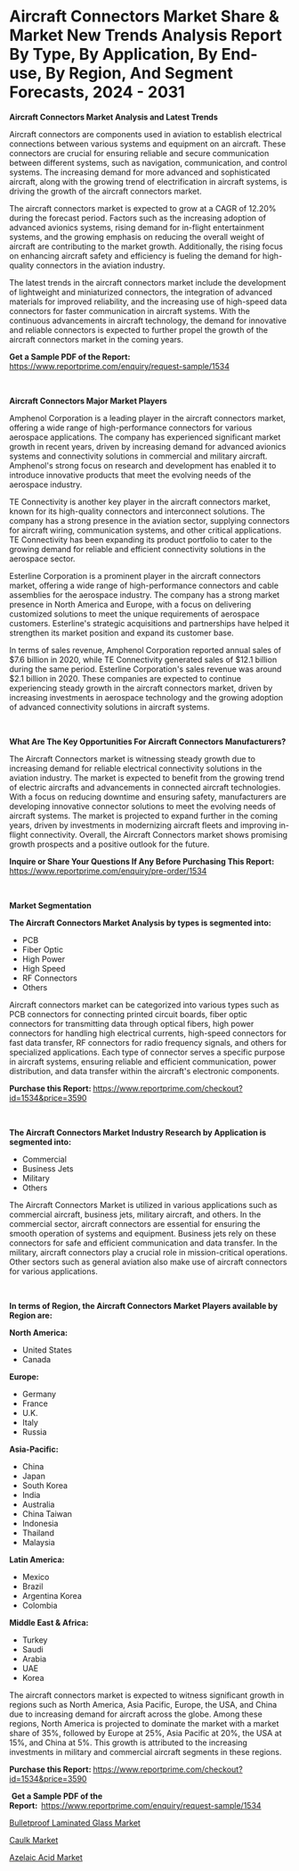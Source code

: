 <p><h1>Aircraft Connectors Market Share & Market New Trends Analysis Report By Type, By Application, By End-use, By Region, And Segment Forecasts, 2024 - 2031</h1></p><p><strong>Aircraft Connectors Market Analysis and Latest Trends</strong></p>
<p><p>Aircraft connectors are components used in aviation to establish electrical connections between various systems and equipment on an aircraft. These connectors are crucial for ensuring reliable and secure communication between different systems, such as navigation, communication, and control systems. The increasing demand for more advanced and sophisticated aircraft, along with the growing trend of electrification in aircraft systems, is driving the growth of the aircraft connectors market.</p><p>The aircraft connectors market is expected to grow at a CAGR of 12.20% during the forecast period. Factors such as the increasing adoption of advanced avionics systems, rising demand for in-flight entertainment systems, and the growing emphasis on reducing the overall weight of aircraft are contributing to the market growth. Additionally, the rising focus on enhancing aircraft safety and efficiency is fueling the demand for high-quality connectors in the aviation industry.</p><p>The latest trends in the aircraft connectors market include the development of lightweight and miniaturized connectors, the integration of advanced materials for improved reliability, and the increasing use of high-speed data connectors for faster communication in aircraft systems. With the continuous advancements in aircraft technology, the demand for innovative and reliable connectors is expected to further propel the growth of the aircraft connectors market in the coming years.</p></p>
<p><strong>Get a Sample PDF of the Report:&nbsp;</strong> <a href="https://www.reportprime.com/enquiry/request-sample/1534">https://www.reportprime.com/enquiry/request-sample/1534</a></p>
<p>&nbsp;</p>
<p><strong>Aircraft Connectors Major Market Players</strong></p>
<p><p>Amphenol Corporation is a leading player in the aircraft connectors market, offering a wide range of high-performance connectors for various aerospace applications. The company has experienced significant market growth in recent years, driven by increasing demand for advanced avionics systems and connectivity solutions in commercial and military aircraft. Amphenol's strong focus on research and development has enabled it to introduce innovative products that meet the evolving needs of the aerospace industry.</p><p>TE Connectivity is another key player in the aircraft connectors market, known for its high-quality connectors and interconnect solutions. The company has a strong presence in the aviation sector, supplying connectors for aircraft wiring, communication systems, and other critical applications. TE Connectivity has been expanding its product portfolio to cater to the growing demand for reliable and efficient connectivity solutions in the aerospace sector.</p><p>Esterline Corporation is a prominent player in the aircraft connectors market, offering a wide range of high-performance connectors and cable assemblies for the aerospace industry. The company has a strong market presence in North America and Europe, with a focus on delivering customized solutions to meet the unique requirements of aerospace customers. Esterline's strategic acquisitions and partnerships have helped it strengthen its market position and expand its customer base.</p><p>In terms of sales revenue, Amphenol Corporation reported annual sales of $7.6 billion in 2020, while TE Connectivity generated sales of $12.1 billion during the same period. Esterline Corporation's sales revenue was around $2.1 billion in 2020. These companies are expected to continue experiencing steady growth in the aircraft connectors market, driven by increasing investments in aerospace technology and the growing adoption of advanced connectivity solutions in aircraft systems.</p></p>
<p>&nbsp;</p>
<p><strong>What Are The Key Opportunities For Aircraft Connectors Manufacturers?</strong></p>
<p><p>The Aircraft Connectors market is witnessing steady growth due to increasing demand for reliable electrical connectivity solutions in the aviation industry. The market is expected to benefit from the growing trend of electric aircrafts and advancements in connected aircraft technologies. With a focus on reducing downtime and ensuring safety, manufacturers are developing innovative connector solutions to meet the evolving needs of aircraft systems. The market is projected to expand further in the coming years, driven by investments in modernizing aircraft fleets and improving in-flight connectivity. Overall, the Aircraft Connectors market shows promising growth prospects and a positive outlook for the future.</p></p>
<p><strong>Inquire or Share Your Questions If Any Before Purchasing This Report:</strong> <a href="https://www.reportprime.com/enquiry/pre-order/1534">https://www.reportprime.com/enquiry/pre-order/1534</a></p>
<p>&nbsp;</p>
<p><strong>Market Segmentation</strong></p>
<p><strong>The Aircraft Connectors Market Analysis by types is segmented into:</strong></p>
<p><ul><li>PCB</li><li>Fiber Optic</li><li>High Power</li><li>High Speed</li><li>RF Connectors</li><li>Others</li></ul></p>
<p><p>Aircraft connectors market can be categorized into various types such as PCB connectors for connecting printed circuit boards, fiber optic connectors for transmitting data through optical fibers, high power connectors for handling high electrical currents, high-speed connectors for fast data transfer, RF connectors for radio frequency signals, and others for specialized applications. Each type of connector serves a specific purpose in aircraft systems, ensuring reliable and efficient communication, power distribution, and data transfer within the aircraft's electronic components.</p></p>
<p><strong>Purchase this Report:&nbsp;</strong><a href="https://www.reportprime.com/checkout?id=1534&price=3590">https://www.reportprime.com/checkout?id=1534&price=3590</a></p>
<p>&nbsp;</p>
<p><strong>The Aircraft Connectors Market Industry Research by Application is segmented into:</strong></p>
<p><ul><li>Commercial</li><li>Business Jets</li><li>Military</li><li>Others</li></ul></p>
<p><p>The Aircraft Connectors Market is utilized in various applications such as commercial aircraft, business jets, military aircraft, and others. In the commercial sector, aircraft connectors are essential for ensuring the smooth operation of systems and equipment. Business jets rely on these connectors for safe and efficient communication and data transfer. In the military, aircraft connectors play a crucial role in mission-critical operations. Other sectors such as general aviation also make use of aircraft connectors for various applications.</p></p>
<p>&nbsp;</p>
<p><strong>In terms of Region, the Aircraft Connectors Market Players available by Region are:</strong></p>
<p>
    <p> <strong> North America: </strong>
        <ul>
            <li>United States</li>
            <li>Canada</li>
        </ul>
        </p> 
    <p> <strong> Europe: </strong>
        <ul>
            <li>Germany</li>
            <li>France</li>
            <li>U.K.</li>
            <li>Italy</li>
            <li>Russia</li>
        </ul>
        </p> 
    <p> <strong> Asia-Pacific: </strong>
        <ul>
            <li>China</li>
            <li>Japan</li>
            <li>South Korea</li>
            <li>India</li>
            <li>Australia</li>
            <li>China Taiwan</li>
            <li>Indonesia</li>
            <li>Thailand</li>
            <li>Malaysia</li>
        </ul>
        </p> 
    <p> <strong> Latin America: </strong>
        <ul>
            <li>Mexico</li>
            <li>Brazil</li>
            <li>Argentina Korea</li>
            <li>Colombia</li>
        </ul>
        </p> 
    <p> <strong> Middle East & Africa: </strong>
        <ul>
            <li>Turkey</li>
            <li>Saudi</li>
            <li>Arabia</li>
            <li>UAE</li>
            <li>Korea</li>
        </ul>
    </p>
    </p>
<p><p>The aircraft connectors market is expected to witness significant growth in regions such as North America, Asia Pacific, Europe, the USA, and China due to increasing demand for aircraft across the globe. Among these regions, North America is projected to dominate the market with a market share of 35%, followed by Europe at 25%, Asia Pacific at 20%, the USA at 15%, and China at 5%. This growth is attributed to the increasing investments in military and commercial aircraft segments in these regions.</p></p>
<p><strong>Purchase this Report: </strong><a href="https://www.reportprime.com/checkout?id=1534&price=3590">https://www.reportprime.com/checkout?id=1534&price=3590</a></p>
<p>&nbsp;<strong>Get a Sample PDF of the Report:&nbsp;&nbsp;</strong><a href="https://www.reportprime.com/enquiry/request-sample/1534">https://www.reportprime.com/enquiry/request-sample/1534</a></p>
<p><strong></strong></p>
<p><p><a href="https://florentine-yuzu-f42.notion.site/Decoding-the-Bulletproof-Laminated-Glass-Market-A-Deep-Dive-into-the-Latest-Market-Trends-Market-S-74451638a2cb410bae2f107e8ad3e34f">Bulletproof Laminated Glass Market</a></p><p><a href="https://five-trouble-98a.notion.site/Caulk-Market-Research-Report-Unlocks-Analysis-on-the-Market-Financial-Status-Market-Size-and-Marke-47bb4001a5be44c48bb504584edc1c51">Caulk Market</a></p><p><a href="https://changeable-paste-463.notion.site/Azelaic-Acid-Market-Research-Report-Unlocks-Analysis-on-the-Market-Financial-Status-Market-Size-an-f1563e76fca74024ae4bfabcfb0b65fd">Azelaic Acid Market</a></p></p>